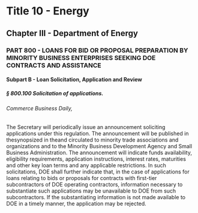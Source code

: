
# Title 10 - Energy
## Chapter III - Department of Energy
### PART 800 - LOANS FOR BID OR PROPOSAL PREPARATION BY MINORITY BUSINESS ENTERPRISES SEEKING DOE CONTRACTS AND ASSISTANCE
#### Subpart B - Loan Solicitation, Application and Review
##### § 800.100 Solicitation of applications.
###### Commerce Business Daily,

The Secretary will periodically issue an announcement soliciting applications under this regulation. The announcement will be published in thesynopsized in theand circulated to minority trade associations and organizations and to the Minority Business Development Agency and Small Business Administration. The announcement will indicate funds availability, eligibility requirements, application instructions, interest rates, maturities and other key loan terms and any applicable restrictions. In such solicitations, DOE shall further indicate that, in the case of applications for loans relating to bids or proposals for contracts with first-tier subcontractors of DOE operating contractors, information necessary to substantiate such applications may be unavailable to DOE from such subcontractors. If the substantiating information is not made available to DOE in a timely manner, the application may be rejected.
